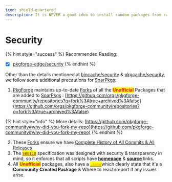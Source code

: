 ```yaml
---
icon: shield-quartered
description: It is NEVER a good idea to install random packages from random sources.
---
```


# Security

{% hint style="success" %}
Recommended Reading:

* [x] [pkgforge-edge/security](../../orgs/pkgforge-security/)
{% endhint %}

Other than the details mentioned at [bincache/security](../bincache/security.md) & [pkgcache/security](../pkgcache/security.md), we follow some additional precautions for [SoarPkgs](https://github.com/pkgforge/soarpkgs):&#x20;

1. [PkgForge](https://github.com/pkgforge) maintains up-to-date [Forks](https://github.com/orgs/pkgforge-community/repositories?q=fork%3Atrue+archived%3Afalse) of all the <mark style="color:red;">**Unofficial**</mark> Packages that are added to [SoarPkgs](https://docs.pkgforge.dev/repositories/soarpkgs) : [https://github.com/orgs/pkgforge-community/repositories?q=fork%3Atrue+archived%3Afalse](https://github.com/orgs/pkgforge-community/repositories?q=fork%3Atrue+archived%3Afalse)

{% hint style="info" %}
More details: [https://github.com/pkgforge-community#why-did-you-fork-my-repo](https://github.com/pkgforge-community#why-did-you-fork-my-repo)
{% endhint %}

2. These [Forks](https://github.com/orgs/pkgforge-community/repositories?q=fork%3Atrue+archived%3Afalse) ensure we have [Complete History of All Commits & All Releases](https://github.com/pkgforge-community/repo-data)
3. The [<mark style="color:purple;">`SBUILD`</mark>](broken-reference) specification was designed with security & transparency in mind, so it enforces that all scripts have [**homepage**](../../sbuild/specification/11.homepage.md) & [**source**](../../sbuild/specification/18.sourceurl.md) links.
4. All <mark style="color:red;">**Unofficial**</mark> packages, also have a [<mark style="color:orange;">**`.note`**</mark>](../../sbuild/specification/15.note.md)which clearly state that it's a **Community Created Package** & Where to reach/report if any issues arise.

